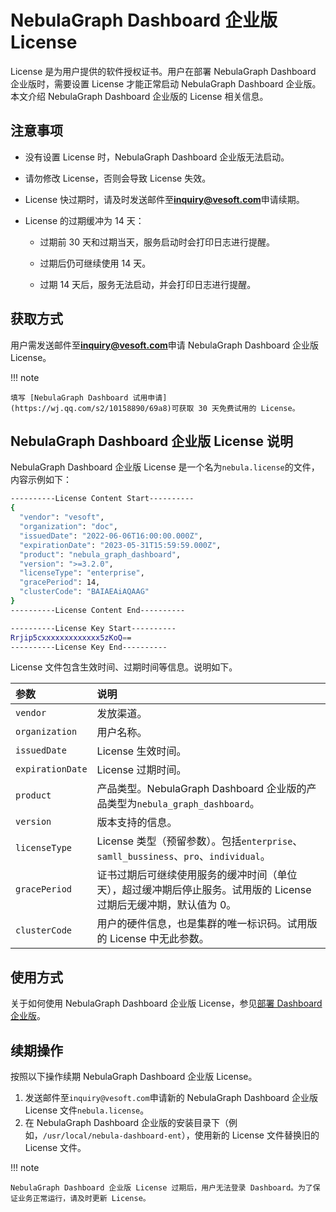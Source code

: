 # NebulaGraph Dashboard 企业版 License

License 是为用户提供的软件授权证书。用户在部署 NebulaGraph Dashboard 企业版时，需要设置 License 才能正常启动 NebulaGraph Dashboard 企业版。本文介绍 NebulaGraph Dashboard 企业版的 License 相关信息。


## 注意事项

- 没有设置 License 时，NebulaGraph Dashboard 企业版无法启动。

- 请勿修改 License，否则会导致 License 失效。

- License 快过期时，请及时发送邮件至**inquiry@vesoft.com**申请续期。
  
- License 的过期缓冲为 14 天：
  
  - 过期前 30 天和过期当天，服务启动时会打印日志进行提醒。
  
  - 过期后仍可继续使用 14 天。
  
  - 过期 14 天后，服务无法启动，并会打印日志进行提醒。

## 获取方式

用户需发送邮件至**inquiry@vesoft.com**申请 NebulaGraph Dashboard 企业版 License。

!!! note

    填写 [NebulaGraph Dashboard 试用申请](https://wj.qq.com/s2/10158890/69a8)可获取 30 天免费试用的 License。

## NebulaGraph Dashboard 企业版 License 说明

NebulaGraph Dashboard 企业版 License 是一个名为`nebula.license`的文件，内容示例如下：

```bash
----------License Content Start----------
{
  "vendor": "vesoft",
  "organization": "doc",
  "issuedDate": "2022-06-06T16:00:00.000Z",
  "expirationDate": "2023-05-31T15:59:59.000Z",
  "product": "nebula_graph_dashboard",
  "version": ">=3.2.0",
  "licenseType": "enterprise",
  "gracePeriod": 14,
  "clusterCode": "BAIAEAiAQAAG"
}
----------License Content End----------

----------License Key Start----------
Rrjip5cxxxxxxxxxxxxx5zKoQ==
----------License Key End----------
```

License 文件包含生效时间、过期时间等信息。说明如下。

|参数|说明|
|:---|:---|
|`vendor`| 发放渠道。|
|`organization`| 用户名称。|
|`issuedDate`| License 生效时间。|
|`expirationDate`| License 过期时间。|
|`product`| 产品类型。NebulaGraph Dashboard 企业版的产品类型为`nebula_graph_dashboard`。|
|`version`| 版本支持的信息。|
|`licenseType`| License 类型（预留参数）。包括`enterprise`、`samll_bussiness`、`pro`、`individual`。|
|`gracePeriod`| 证书过期后可继续使用服务的缓冲时间（单位天），超过缓冲期后停止服务。试用版的 License 过期后无缓冲期，默认值为 0。 |
|`clusterCode`| 用户的硬件信息，也是集群的唯一标识码。试用版的 License 中无此参数。 |

## 使用方式

关于如何使用 NebulaGraph Dashboard 企业版 License，参见[部署 Dashboard 企业版](2.deploy-connect-dashboard-ent.md)。

## 续期操作

按照以下操作续期 NebulaGraph Dashboard 企业版 License。

1. 发送邮件至`inquiry@vesoft.com`申请新的 NebulaGraph Dashboard 企业版 License 文件`nebula.license`。
2. 在 NebulaGraph Dashboard 企业版的安装目录下（例如，`/usr/local/nebula-dashboard-ent`），使用新的 License 文件替换旧的 License 文件。

!!! note

    NebulaGraph Dashboard 企业版 License 过期后，用户无法登录 Dashboard。为了保证业务正常运行，请及时更新 License。